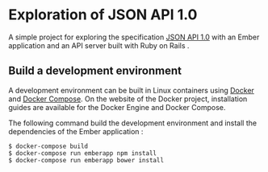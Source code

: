 # Exploration of JSON API 1.0

A simple project for exploring the specification
[JSON API 1.0](http://jsonapi.org) with an Ember application and an API server
built with Ruby on Rails .

## Build a development environment

A development environment can be built in Linux containers using
[Docker](https://docs.docker.com/compose/) and
[Docker Compose](https://docs.docker.com/compose/). On the website of the Docker
project, installation guides are available for the Docker Engine and Docker
Compose.

The following command build the development environment and install the
dependencies of the Ember application :

    $ docker-compose build
    $ docker-compose run emberapp npm install
    $ docker-compose run emberapp bower install
